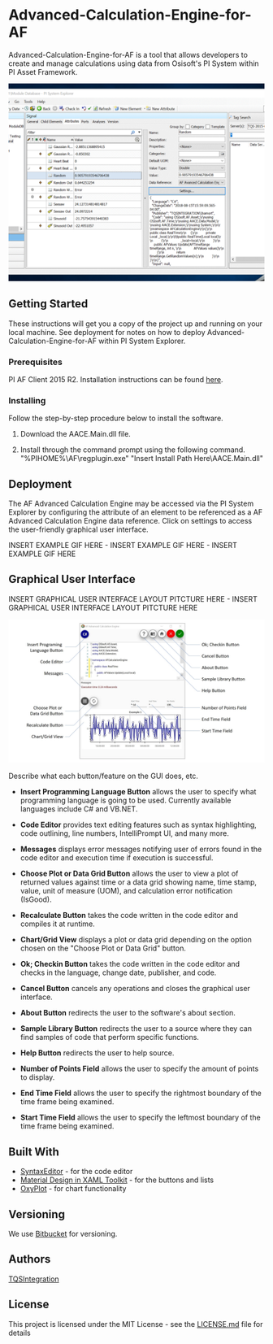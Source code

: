 # Advanced-Calculation-Engine-for-AF
Advanced-Calculation-Engine-for-AF is a tool that allows developers to create and manage calculations using data from Osisoft's PI System within PI Asset Framework.

![](images/Demo.gif)

## Getting Started

These instructions will get you a copy of the project up and running on your local machine. See deployment for notes on how to deploy Advanced-Calculation-Engine-for-AF within PI System Explorer.

### Prerequisites

PI AF Client 2015 R2. Installation instructions can be found [here](https://livelibrary.osisoft.com).

### Installing

Follow the step-by-step procedure below to install the software.

1. Download the AACE.Main.dll file.

2. Install through the command prompt using the following command.  
"%PIHOME%\AF\regplugin.exe" "Insert Install Path Here\AACE.Main.dll"

## Deployment

The AF Advanced Calculation Engine may be accessed via the PI System Explorer by configuring the attribute of an element to be referenced as a AF Advanced Calculation Engine data reference. Click on settings to access the user-friendly graphical user interface.

INSERT EXAMPLE GIF HERE - INSERT EXAMPLE GIF HERE - INSERT EXAMPLE GIF HERE

## Graphical User Interface

INSERT GRAPHICAL USER INTERFACE LAYOUT PITCTURE HERE - INSERT GRAPHICAL USER INTERFACE LAYOUT PITCTURE HERE

![](images/ControlLayout.JPG)

Describe what each button/feature on the GUI does, etc.

* **Insert Programming Language Button** allows the user to specify what programming language is going to be used. Currently available languages include C# and VB.NET.  

* **Code Editor** provides text editing features such as syntax highlighting, code outlining, line numbers, IntelliPrompt UI, and many more.  

* **Messages** displays error messages notifying user of errors found in the code editor and execution time if execution is successful.  
* **Choose Plot or Data Grid Button**  allows the user to view a plot of returned values against time or a data grid showing name, time stamp, value, unit of measure (UOM), and calculation error notification (IsGood).  

* **Recalculate Button**  takes the code written in the code editor and compiles it at runtime.  

* **Chart/Grid View** displays a plot or data grid depending on the option chosen on the "Choose Plot or Data Grid" button.  

* **Ok; Checkin Button** takes the code written in the code editor and checks in the language, change date, publisher, and code.  

* **Cancel Button**  cancels any operations and closes the graphical user interface.  

* **About Button**  redirects the user to the software's about section.

* **Sample Library Button** redirects the user to a source where they can find samples of code that perform specific functions.  

* **Help Button** redirects the user to help source.  

* **Number of Points Field**  allows the user to specify the amount of points to display.  

* **End Time Field**  allows the user to specify the rightmost boundary of the time frame being examined.  

* **Start Time Field**  allows the user to specify the leftmost boundary of the time frame being examined.  

## Built With

* [SyntaxEditor](https://www.actiprosoftware.com/products/controls/wpf/syntaxeditor) - for the code editor
* [Material Design in XAML Toolkit](http://materialdesigninxaml.net/) - for the buttons and lists
* [OxyPlot](http://www.oxyplot.org/) - for chart functionality

## Versioning

We use [Bitbucket](https://bitbucket.org/) for versioning.

## Authors

[TQSIntegration](https://www.tqsintegration.com/)

## License

This project is licensed under the MIT License - see the [LICENSE.md](LICENSE.md) file for details
